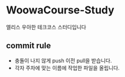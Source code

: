 # WoowaCourse-Study
엘리스 우아한 테크코스 스터디입니다

## commit rule 
- 충돌이 나지 않게 push 이전 pull을 받습니다.
- 각자 주차에 맞는 이름에 작업한 파일을 올립니다.
